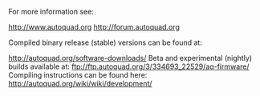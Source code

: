For more information see:

http://www.autoquad.org
http://forum.autoquad.org

Compiled binary release (stable) versions can be found at:

http://autoquad.org/software-downloads/
Beta and experimental (nightly) builds available at:
ftp://ftp.autoquad.org/3/334693_22529/aq-firmware/
Compiling instructions can be found here:
http://autoquad.org/wiki/wiki/development/
